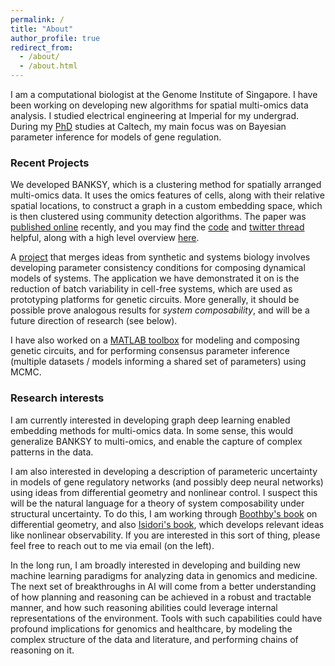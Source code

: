 ```yaml
---
permalink: /
title: "About"
author_profile: true
redirect_from: 
  - /about/
  - /about.html
---
```


I am a computational biologist at the Genome Institute of Singapore. I have been working on developing new algorithms for spatial multi-omics data analysis. I studied electrical engineering at Imperial for my undergrad.  During my [PhD](https://thesis.library.caltech.edu/11161/) studies at Caltech, my main focus was on Bayesian parameter inference for models of gene regulation.

### Recent Projects
We developed BANKSY, which is a clustering method for spatially arranged multi-omics data. It uses the omics features of cells, along with their relative spatial locations, to construct a graph in a custom embedding space, which is then clustered using community detection algorithms. The paper was [published online](https://www.nature.com/articles/s41588-024-01664-3) recently, and you may find the [code](https://prabhakarlab.github.io/Banksy/) and [twitter thread](https://x.com/shyam_lab/status/1762648072360792479?s=20) helpful, along with a high level overview [here](/files/banksy-news.pdf). 

A [project](/files/Calibration_2024.pdf) that merges ideas from synthetic and systems biology involves developing parameter consistency conditions for composing dynamical models of systems. The application we have demonstrated it on is the reduction of batch variability in cell-free systems, which are used as prototyping platforms for genetic circuits. More generally, it should be possible prove analogous results for *system composability*, and will be a future direction of research (see below).  

I have also worked on a [MATLAB toolbox](https://academic.oup.com/synbio/article/6/1/ysab007/6129121) for modeling and composing genetic circuits, and for performing consensus  parameter inference (multiple datasets / models informing a shared set of parameters) using MCMC. 

### Research interests 
I am currently interested in developing graph deep learning enabled embedding methods for multi-omics data. In some sense, this would generalize BANKSY to multi-omics, and enable the capture of complex patterns in the data. 

I am also interested in developing a description of parameteric uncertainty in models of gene regulatory networks (and possibly deep neural networks) using ideas from differential geometry and nonlinear control. I suspect this will be the natural language for a theory of system composability under structural uncertainty. To do this, I am working through [Boothby's book](https://shop.elsevier.com/books/an-introduction-to-differentiable-manifolds-and-riemannian-geometry-revised/boothby/978-0-08-057475-2) on differential geometry, and also [Isidori's book](https://link.springer.com/book/10.1007/978-1-84628-615-5), which develops relevant ideas like nonlinear observability. If you are interested in this sort of thing, please feel free to reach out to me via email (on the left). 

In the long run, I am broadly interested in developing and building new machine learning paradigms for analyzing data in genomics and medicine. The next set of breakthroughs in AI will come from a better understanding of how planning and reasoning can be achieved in a robust and tractable manner, and how such reasoning abilities could leverage internal representations of the environment. Tools with such capabilities could have profound implications for genomics and healthcare, by modeling the complex structure of the data and literature, and performing chains of reasoning on it. 

